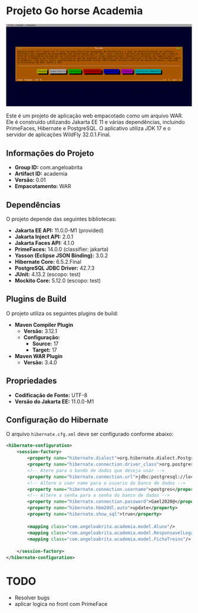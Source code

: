 # Projeto Go horse Academia
![Logo](https://github.com/Angeloabrita/resume/blob/master/doc/index.png?raw=true)

Este é um projeto de aplicação web empacotado como um arquivo WAR. Ele é construído utilizando Jakarta EE 11 e várias dependências, incluindo PrimeFaces, Hibernate e PostgreSQL. O aplicativo utiliza JDK 17 e o servidor de aplicações WildFly 32.0.1.Final.

## Informações do Projeto

- **Group ID:** com.angeloabrita
- **Artifact ID:** academia
- **Versão:** 0.01
- **Empacotamento:** WAR

## Dependências

O projeto depende das seguintes bibliotecas:

- **Jakarta EE API:** 11.0.0-M1 (provided)
- **Jakarta Inject API:** 2.0.1
- **Jakarta Faces API:** 4.1.0
- **PrimeFaces:** 14.0.0 (classifier: jakarta)
- **Yasson (Eclipse JSON Binding):** 3.0.2
- **Hibernate Core:** 6.5.2.Final
- **PostgreSQL JDBC Driver:** 42.7.3
- **JUnit:** 4.13.2 (escopo: test)
- **Mockito Core:** 5.12.0 (escopo: test)

## Plugins de Build

O projeto utiliza os seguintes plugins de build:

- **Maven Compiler Plugin**
  - **Versão:** 3.12.1
  - **Configuração:**
    - **Source:** 17
    - **Target:** 17
- **Maven WAR Plugin**
  - **Versão:** 3.4.0

## Propriedades

- **Codificação de Fonte:** UTF-8
- **Versão do Jakarta EE:** 11.0.0-M1

## Configuração do Hibernate

O arquivo `hibernate.cfg.xml` deve ser configurado conforme abaixo:

```xml
<hibernate-configuration>
    <session-factory>
        <property name="hibernate.dialect">org.hibernate.dialect.PostgreSQLDialect</property>
        <property name="hibernate.connection.driver_class">org.postgresql.Driver</property>
        <!-- Atere para o bando de dados que deseja usar -->
        <property name="hibernate.connection.url">jdbc:postgresql://localhost:5432/postgres</property>
        <!-- Altere o user name para o usuario do banco de dados -->
        <property name="hibernate.connection.username">postgres</property>
        <!-- Altere a senha para a senha do banco de dados -->
        <property name="hibernate.connection.password">Gael2020@</property>
        <property name="hibernate.hbm2ddl.auto">update</property>
        <property name="hibernate.show_sql">true</property>
        
        <mapping class="com.angeloabrita.academia.model.Aluno"/>
        <mapping class="com.angeloabrita.academia.model.ResponsavelLegal"/>
        <mapping class="com.angeloabrita.academia.model.FichaTreino"/>
        
    </session-factory>
</hibernate-configuration> 

```

# TODO

- Resolver bugs
- aplicar logica no front com PrimeFace 



